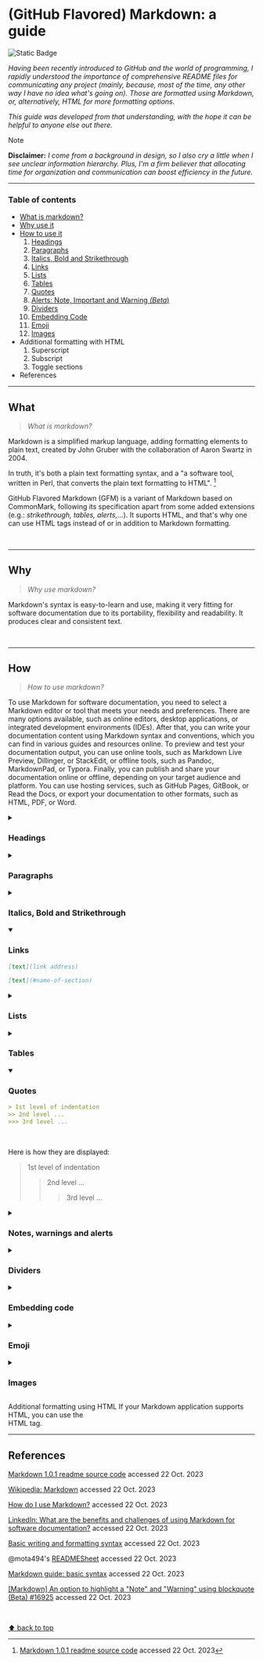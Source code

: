 # (GitHub Flavored) Markdown: a guide
![Static Badge](https://img.shields.io/badge/Guides%20and%20manuals-Markdown-%2315bbbb)

_Having been recently introduced to GitHub and the world of programming, I rapidly understood the importance of comprehensive README files for communicating any project (mainly, because, most of the time, any other way I have no idea what's going on). Those are formatted using Markdown, or, alternatively, HTML for more formatting options._

_This guide was developed from that understanding, with the hope it can be helpful to anyone else out there._

> [!NOTE]
> **Disclaimer:** _I come from a background in design, so I also cry a little when I see unclear information hierarchy. Plus, I'm a firm believer that allocating time for organization and communication can boost efficiency in the future._
___

### Table of contents
- [What is markdown?](#what)
- [Why use it](#why)
- [How to use it](#how)
  1. [Headings](#headings)
  2. [Paragraphs](#paragraphs)
  3. [Italics, Bold and Strikethrough](#italics-bold-and-strikethrough)
  4. [Links](#links)
  5. [Lists](#lists)
  6. [Tables](#tables)
  7. [Quotes](#quotes)
  8. [Alerts: Note, Important and Warning _(Beta_)]()
  9. [Dividers](dividers)
  10. [Embedding Code]()
  11. [Emoji](#emoji)
  12. [Images](#images)
- Additional formatting with HTML
  1. Superscript
  2. Subscript
  3. Toggle sections
- References


___
## What

> _What is markdown?_

Markdown is a simplified markup language, adding formatting elements to plain text, created by John Gruber with the collaboration of Aaron Swartz in 2004.

In truth, it's both a plain text formatting syntax, and a "a software tool, written in Perl, that converts the plain text formatting to HTML". [^1]

[^1]: [Markdown 1.0.1 readme source code](https://web.archive.org/web/20040402182332/http://daringfireball.net/projects/markdown/) accessed 22 Oct. 2023

GitHub Flavored Markdown (GFM) is a variant of Markdown based on CommonMark, following its specification apart from some added extensions (e.g.: _strikethrough, tables, alerts,..._). It suports HTML, and that's why one can use HTML tags instead of or in addition to Markdown formatting.

</br>

___
## Why

> _Why use markdown?_

Markdown's syntax is easy-to-learn and use, making it very fitting for software documentation due to its portability, flexibility and readability. It produces clear and consistent text.

</br>

___
## How

> _How to use markdown?_

To use Markdown for software documentation, you need to select a Markdown editor or tool that meets your needs and preferences. There are many options available, such as online editors, desktop applications, or integrated development environments (IDEs). After that, you can write your documentation content using Markdown syntax and conventions, which you can find in various guides and resources online. To preview and test your documentation output, you can use online tools, such as Markdown Live Preview, Dillinger, or StackEdit, or offline tools, such as Pandoc, MarkdownPad, or Typora. Finally, you can publish and share your documentation online or offline, depending on your target audience and platform. You can use hosting services, such as GitHub Pages, GitBook, or Read the Docs, or export your documentation to other formats, such as HTML, PDF, or Word.

<details>
  <summary><h3>Headings</h3></summary>

> _Headings_ are used to name documents or sections within documents. They define importance, from the most important `# Heading 1` to the least important `###### Heading 6`.
> In defining sections, they are also useful when one wants to link content to a certain section. **See** _Links_.
  
  ```markdown
  # Heading 1
  ## Heading 2
  ### Heading 3
  #### Heading 4
  ##### Heading 5
  ######  Heading 6
  ```

  </br>

  > Here is how they are displayed:

  # Heading 1
  ## Heading 2
  ### Heading 3
  #### Heading 4
  ##### Heading 5
  ######  Heading 6

</details>

<details>
  <summary><h3>Paragraphs</h3></summary>

  > To create a _paragraph_, add a blank line in-between two or more lines of text.
  
  ```markdown
  Line 1

  Line 2
  ```

  </br>

  > Here is how they are displayed:

  Line 1

  Line 2

  

</details>

<details>
  <summary><h3>Italics, Bold and Strikethrough</h3></summary>
  
  > _Italic_, **Bold** and Strikethrough can be used to add emphasis. 
  
  ```markdown
  _italic_

  **bold**

  ~~strikethrough~~

  **_all in italics and bold_**

  _all in italics and **part in bold**_

  **all in bold and _part in italics_**
  ```

  </br>

  > Here is how they are displayed:

  _italic_
  
  **bold**

  ~~strikethrough~~
  
  **_all in italics and bold_**
  
  _all in italics and **nested bold**_
  
  **all in bold and _nested italics_**

</details>

<details open>
  <summary><h3>Links</h3></summary>

```markdown
[text](link address)

[text](#name-of-section)
```

</details>

<details>
  <summary><h3>Lists</h3></summary>

  **Unordered lists**

  ```markdown
  - 1st element
  - 2nd element
  - 3rd element
  ```

  **Ordered lists**

  ```markdown
  1. 1st element
  2. 2nd element
  3. 3rd element
  ```

  **Mixed and nested lists**

  ```markdown
  - 1st element
    - ...
    - ...
    - ...
  - 2nd element
    - ...
  - 3rd element

  - 1st element
    1. ...
    2. ...
    3. ...
  - 2nd element
    1. ...
  - 3rd element
  ```  

  </br>

  > Here is how they are displayed:

  - 1st element
  - 2nd element
  - 3rd element

  1. 1st element
  2. 2nd element
  3. 3rd element

</details>

<details>
  <summary><h3>Tables</h3></summary>

</details>

<details open>
  <summary><h3>Quotes</h3></summary>
  
  ```markdown
  > 1st level of indentation
  >> 2nd level ...
  >>> 3rd level ...
  ```

  </br>

  Here is how they are displayed:

  > 1st level of indentation
  > > 2nd level ...
  > > >  3rd level ...

</details>

<details>
  <summary><h3>Notes, warnings and alerts</h3></summary>

  > intro
  
  ```markdown
  > [!NOTE]
  > Highlighting information to take into account, even when skimming.

  > [!IMPORTANT]
  > Crucial information for users to succeed.

  > [!WARNING]
  > Critical content requiring immediate attention.
  ```

  </br>

  > Here is how they are displayed:
  
  > [!NOTE]
  > Highlighting information to take into account, even when skimming.

  > [!IMPORTANT]
  > Crucial information for users to succeed.

  > [!WARNING]
  > Critical content requiring immediate attention.

</details>


<details>
  <summary><h3>Dividers</h3></summary>
  
  ```markdown
  section 1
  ___
  section 2
  ```

</details>

<details>
  <summary><h3>Embedding code</h3></summary>
  
  > Code
  
  ```markdown
  inline `code`
  ```

</details>

<details>
  <summary><h3>Emoji</h3></summary>
  
</details>

<details>
  <summary><h3>Images</h3></summary>

</details>

Additional formatting using HTML
If your Markdown application supports HTML, you can use the <br> HTML tag.

___
## References

[Markdown 1.0.1 readme source code](https://web.archive.org/web/20040402182332/http://daringfireball.net/projects/markdown/) accessed 22 Oct. 2023

[Wikipedia: Markdown](https://en.wikipedia.org/wiki/Markdown) accessed 22 Oct. 2023

[How do I use Markdown?](https://www.ibm.com/docs/en/SSYKAV?topic=train-how-do-use-markdown) accessed 22 Oct. 2023

[LinkedIn: What are the benefits and challenges of using Markdown for software documentation?](https://www.linkedin.com/advice/0/what-benefits-challenges-using-markdown-software) accessed 22 Oct. 2023

[Basic writing and formatting syntax](https://docs.github.com/en/get-started/writing-on-github/getting-started-with-writing-and-formatting-on-github/basic-writing-and-formatting-syntax) accessed 22 Oct. 2023

@mota494's [READMESheet](https://github.com/mota494/READMESheet/blob/main/Markdown%20Sheet.md) accessed 22 Oct. 2023

[Markdown guide: basic syntax](https://www.markdownguide.org/basic-syntax/) accessed 22 Oct. 2023

[[Markdown] An option to highlight a "Note" and "Warning" using blockquote (Beta) #16925](https://github.com/orgs/community/discussions/16925) accessed 22 Oct. 2023

</br>

[⬆ back to top](#markdown-a-guide)
